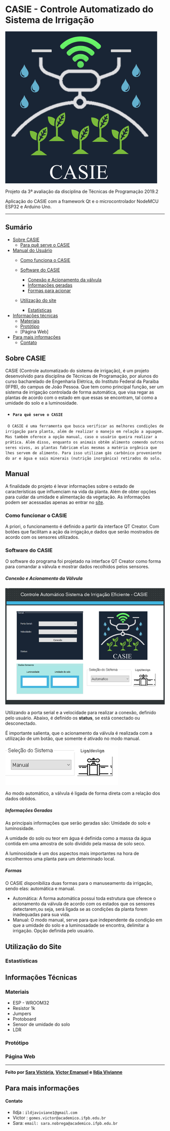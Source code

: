 # CASIE - Controle Automatizado do Sistema de Irrigação

![CASIE](https://github.com/pizza2u/Projeto_CASIE/blob/master/Imagens/CASIE_Easy-Resize.com%20(1).jpg)

Projeto da 3ª avaliação da disciplina de Técnicas de Programação 2019.2

Aplicação do CASIE com a framework Qt e o microcontrolador NodeMCU ESP32 e Arduino Uno.

--------------------------------------------------------------------------------------------

## Sumário
* [Sobre CASIE](https://github.com/pizza2u/Projeto_CASIE/blob/master/README.md#sobre-casie)
   * [Para quê serve o CASIE](https://github.com/pizza2u/Projeto_CASIE/blob/master/README.md#para-qu%C3%AA-serve-o-casie)
* [Manual do Usuário](https://github.com/pizza2u/Projeto_CASIE/blob/master/README.md#manual)
   * [Como funciona o CASIE](https://github.com/pizza2u/Projeto_CASIE/blob/master/README.md#como-funcionar-o-casie)
   * [Software do CASIE](https://github.com/pizza2u/Projeto_CASIE/blob/master/README.md#software-do-casie)
       * [Conexão e Acionamento da válvula](https://github.com/pizza2u/Projeto_CASIE/blob/master/README.md#acionamento-da-v%C3%A1lvula)
       * [ Informações geradas](https://github.com/pizza2u/Projeto_CASIE/blob/master/README.md#informa%C3%A7%C3%B5es-geradas)
       * [Formas para acionar](https://github.com/pizza2u/Projeto_CASIE/blob/master/README.md#formas)
       
   * [Utilização do site](https://github.com/pizza2u/Projeto_CASIE/blob/master/README.md#utiliza%C3%A7%C3%A3o-do-site)
       * [Estatísticas](https://github.com/pizza2u/Projeto_CASIE/blob/master/README.md#estast%C3%ADsticas)
* [Informações técnicas](https://github.com/pizza2u/Projeto_CASIE/blob/master/README.md#informa%C3%A7%C3%B5es-t%C3%A9cnicas)
    * [Materiais](https://github.com/pizza2u/Projeto_CASIE/blob/master/README.md#materiais)
    * [Protótipo](https://github.com/pizza2u/Projeto_CASIE/blob/master/README.md#prot%C3%B3tipo)
    * [Página Web]
* [Para mais informações](https://github.com/pizza2u/Projeto_CASIE/blob/master/README.md#para-mais-informa%C3%A7%C3%B5es)
    * [Contato](https://github.com/pizza2u/Projeto_CASIE/blob/master/README.md#contato)


 ## Sobre CASIE 
CASIE (Controle automatizado do sistema de irrigação), é um projeto desenvolvido para disciplina de Técnicas de Programação, por alunos do curso bacharelado de Engenharia Elétrica, do Instituto Federal da Paraiba (IFPB), do campus de João Pessoa. Que tem como principal função, ser um sistema de irrigação controlada de forma automática, que visa regar as plantas de acordo com o estado em que essas se encontram, tal como a umidade do solo e a luminosidade. 

 * ####  `` Para quê serve o CASIE ``
  `` O CASIE é uma ferramenta que busca verificar as melhores condições de irrigação para planta, além de realizar o manejo em relação a aguagem. Mas também oferece a opção manual, caso o usuário queira realizar a prática. Além disso, enquanto os animais obtêm alimento comendo outros seres vivos, as plantas fabricam elas mesmas a matéria orgânica que lhes servem de alimento. Para isso utilizam gás carbônico proveniente do ar e água e sais minerais (nutrição inorgânica) retirados do solo.``
  
  ## Manual
  A finalidade do projeto é levar informações sobre o estado de características que influenciam na vida da planta. Além de obter opções para cuidar da umidade e alimentação da vegetação. As informações podem ser acessadas apenas ao entrar no [site]().
  
  ### Como funcionar o CASIE
  A priori, o funcionamento é definido a partir da interface QT Creator. Com botões que facilitam a ação da irrigação,e dados que serão mostrados de acordo com os sensores utilizados.
  
  
  
  ### Software do CASIE
   O software do programa foi projetado na interface QT Creator como forma para comandar a válvula e mostrar dados recolhidos pelos sensores.
  
  
  ##### Conexão e Acionamento da Válvula
   ![interface](https://github.com/pizza2u/Projeto_CASIE/blob/master/Imagens/interface.1.png)
   
   Utilizando a porta serial e a velocidade para realizar a conexão, definido pelo usuário. Abaixo, é definido os **status**, se está conectado ou desconectado.
   
   É importante salienta, que o acionamento da válvula é realizada com a utilização de um botão, que somente é ativado no modo manual.
   
  ![valvula](https://github.com/pizza2u/Projeto_CASIE/blob/master/Imagens/valvula.png)
  
  Ao modo automático, a válvula é ligada de forma direta com a relação dos dados obtidos.
  ##### Informações Geradas
  
  As principais informações que serão geradas são: Umidade do solo e luminosidade.
  
  A umidade do solo ou teor em água é definida como a massa da água contida em uma amostra de solo dividido pela massa de solo seco.
  
  A luminosidade é um dos aspectos mais importantes na hora de escolhermos uma planta para um determinado local. 
  
  ##### Formas
  O CASIE disponibiliza duas formas para o manuseamento da irrigação, sendo elas: automática e manual.
   *  Automática: A forma automática possui toda estrutura que oferece o acionamento da válvula de acordo com os estados que os sensores detectarem,ou seja, será ligada se as condições da planta forem inadequadas para sua vida.
   *  Manual: O modo manual, serve para que independente da condição em que a umidade do solo e a luminosadade se encontra, delimitar a irrigação. Opção definida pelo usuário.
  
  ## Utilização do Site
  ### Estastísticas 
  ## Informações Técnicas
  
  ### Materiais
   * ESP - WROOM32
   * Resistor 1k
   * Jumpers
   * Protoboard
   * Sensor de umidade do solo
   * LDR
  
  ### Protótipo
  
  ### Página Web
  
  
  
  
 -------------------------------------------------------------------------------------------------------------------------
  **Feito por [Sara Victória](https://github.com/pizza2u), [Victor Emanuel](https://github.com/vicgomes) e [Ildja Vivianne](https://github.com/ildja)**
  
  
  ## Para mais informações
 #### Contato
  
  * Ildja : `` ildjaviviane1@gmail.com       ``
  * Victor : ``gomes.victor@academico.ifpb.edu.br ``
  * Sara: ``email: sara.nobrega@academico.ifpb.edu.br ``
